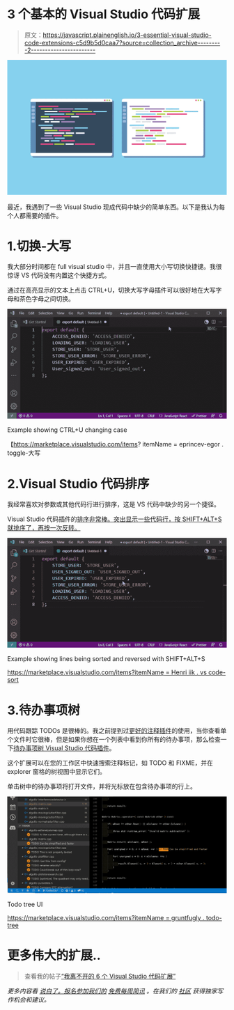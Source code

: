 # 3 个基本的 Visual Studio 代码扩展

> 原文：<https://javascript.plainenglish.io/3-essential-visual-studio-code-extensions-c5d9b5d0caa7?source=collection_archive---------2----------------------->

![](img/0373014942ac91d29b1d5f530f00a9d0.png)

最近，我遇到了一些 Visual Studio 现成代码中缺少的简单东西。以下是我认为每个人都需要的插件。

# 1.切换-大写

我大部分时间都在 full visual studio 中，并且一直使用大小写切换快捷键。我很惊讶 VS 代码没有内置这个快捷方式。

通过在高亮显示的文本上点击 CTRL+U，切换大写字母插件可以很好地在大写字母和茶色字母之间切换。

![](img/713158deecd2b2df8fbad72d7407786e.png)

Example showing CTRL+U changing case

【https://marketplace.visualstudio.com/items? itemName = eprincev-egor . toggle-大写

# 2.Visual Studio 代码排序

我经常喜欢对参数或其他代码行进行排序，这是 VS 代码中缺少的另一个捷径。

Visual Studio 代码插件的[排序非常棒。突出显示一些代码行，按 SHIFT+ALT+S 就排序了，再按一次反转。](https://marketplace.visualstudio.com/items?itemName=henriiik.vscode-sort)

![](img/88f2847f3ee1f0bef3e2bb671640464b.png)

Example showing lines being sorted and reversed with SHIFT+ALT+S

[https://marketplace.visualstudio.com/items?itemName = Henri iik . vs code-sort](https://marketplace.visualstudio.com/items?itemName=henriiik.vscode-sort)

# 3.待办事项树

用代码跟踪 TODOs 是很棒的。我之前提到过[更好的注释插件](/6-visual-studio-code-extensions-i-cannot-live-without-fd00ae70efb6)的使用，当你查看单个文件时它很棒，但是如果你想在一个列表中看到你所有的待办事项，那么检查一下[待办事项树 Visual Studio 代码插件](https://marketplace.visualstudio.com/items?itemName=Gruntfuggly.todo-tree)。

这个扩展可以在您的工作区中快速搜索注释标记，如 TODO 和 FIXME，并在 explorer 窗格的树视图中显示它们。

单击树中的待办事项将打开文件，并将光标放在包含待办事项的行上。

![](img/c80928f2ff33394264aaee130a4bdaf4.png)

Todo tree UI

[https://marketplace.visualstudio.com/items?itemName = gruntfugly . todo-tree](https://marketplace.visualstudio.com/items?itemName=Gruntfuggly.todo-tree)

# 更多伟大的扩展..

> 查看我的帖子[“我离不开的 6 个 Visual Studio 代码扩展”](/6-visual-studio-code-extensions-i-cannot-live-without-fd00ae70efb6)

*更多内容看* [*说白了。报名参加我们的*](http://plainenglish.io/) [*免费每周简讯*](http://newsletter.plainenglish.io/) *。在我们的* [*社区*](https://discord.gg/GtDtUAvyhW) *获得独家写作机会和建议。*